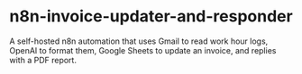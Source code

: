 # n8n-invoice-updater-and-responder
A self-hosted n8n automation that uses Gmail to read work hour logs, OpenAI to format them, Google Sheets to update an invoice, and replies with a PDF report.
